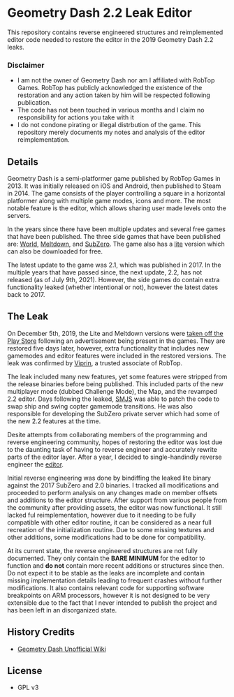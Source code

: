# Geometry Dash 2.2 Leak Editor 
This repository contains reverse engineered structures and reimplemented editor code needed to restore the editor in the 2019 Geometry Dash 2.2 leaks.

### Disclaimer
- I am not the owner of Geometry Dash nor am I affiliated with RobTop Games.  RobTop has publicly acknowledged the existence of the restoration and any action taken by him will be respected following publication.  
- The code has not been touched in various months and I claim no responsibility for actions you take with it
- I do not condone pirating or illegal distrbution of the game.  This repository merely documents my notes and analysis of the editor reimplementation.

## Details
Geometry Dash is a semi-platformer game published by RobTop Games in 2013.  It was initially released on iOS and Android, then published to Steam in 2014.  The game consists of the player controlling a square in a horizontal platformer along with multiple game modes, icons and more.  The most notable feature is the editor, which allows sharing user made levels onto the servers.

In the years since there have been multiple updates and several free games that have been published.  The three side games that have been published are: [World](https://play.google.com/store/apps/details?id=com.robtopx.geometrydashworld&hl=en_US&gl=US), [Meltdown](https://play.google.com/store/apps/details?id=com.robtopx.geometrydashmeltdown&hl=en_US&gl=US), and [SubZero](https://play.google.com/store/apps/details?id=com.robtopx.geometrydashsubzero&hl=en_US&gl=US).  The game also has a [lite](https://play.google.com/store/apps/details?id=com.robtopx.geometryjumplite&hl=en_US&gl=US) version which can also be downloaded for free.

The latest update to the game was 2.1, which was published in 2017.  In the multiple years that have passed since, the next update, 2.2, has not released (as of July 9th, 2021).  However, the side games do contain extra functionality leaked (whether intentional or not), however the latest dates back to 2017.

## The Leak
On December 5th, 2019, the Lite and Meltdown versions were [taken off the Play Store](https://twitter.com/RobTopGames/status/1202556326330675200?s=19) following an advertisement being present in the games.  They are restored five days later, however, extra functionality that includes new gamemodes and editor features were included in the restored versions.  The leak was confirmed by [Viprin](https://twitter.com/vipringd/status/1204878660282601473?s=20), a trusted associate of RobTop.  

The leak included many new features, yet some features were stripped from the release binaries before being published.  This included parts of the new multiplayer mode (dubbed Challenge Mode), the Map, and the revamped 2.2 editor.  Days following the leaked, [SMJS](https://www.youtube.com/channel/UClXb1w9vSL3Z0V-mUbudOnw) was able to patch the code to swap ship and swing copter gamemode transitions.  He was also responsible for developing the SubZero private server which had some of the new 2.2 features at the time.  

Desite attempts from collaborating members of the programming and reverse engineering community, hopes of restoring the editor was lost due to the daunting task of having to reverse engineer and accurately rewrite parts of the editor layer.  After a year, I decided to single-handindly reverse engineer the [editor](https://www.youtube.com/watch?v=JzAEiaySqTM). 

Initial reverse engineering was done by bindiffing the leaked lite binary against the 2017 SubZero and 2.0 binaries.  I tracked all modifications and proceeded to perform analysis on any changes made on member offsets and additions to the editor structure.  After support from various people from the community after providing assets, the editor was now functional.  It still lacked ful reimplementation, however due to it needing to be fully compatible with other editor routine, it can be considered as a near full recreation of the initialization routine.  Due to some missing textures and other additions, some modifications had to be done for compatibility.

At its current state, the reverse engineered structures are not fully documented.  They only contain the __BARE MINIMUM__ for the editor to function and **do not** contain more recent additions or structures since then.  Do not expect it to be stable as the leaks are incomplete and contain missing implementation details leading to frequent crashes without further modifications.  It also contains relevant code for supporting software breakpoints on ARM processors, however it is not designed to be very extensible due to the fact that I never intended to publish the project and has been left in an disorganized state. 

## History Credits
- [Geometry Dash Unofficial Wiki](https://geometry-dash.fandom.com/wiki/Update_2.2)

## License
- GPL v3
